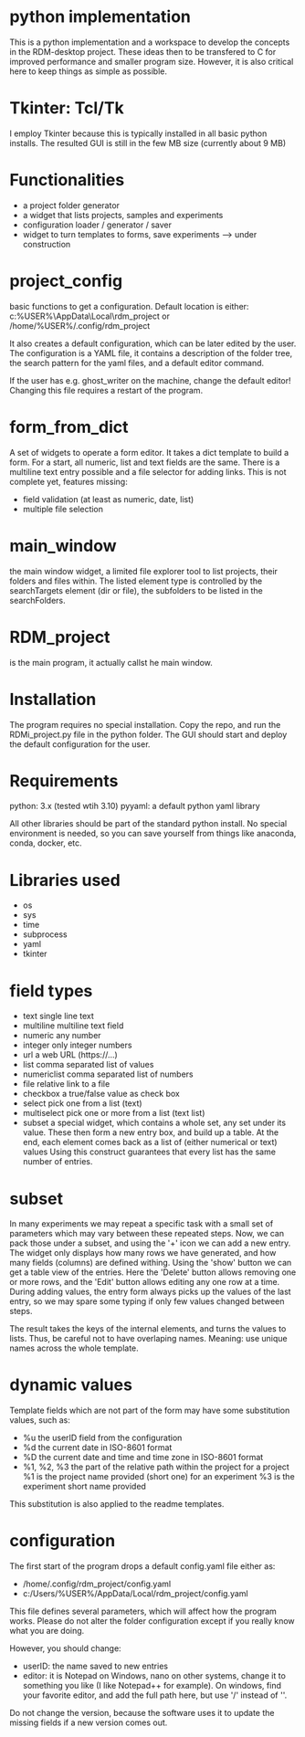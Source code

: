 # python implementation
This is a python implementation and a workspace to develop the concepts in the RDM-desktop project. These ideas then to be transfered to C for improved performance and smaller program size. However, it is also critical here to keep things as simple as possible.

# Tkinter: Tcl/Tk
I employ Tkinter because this is typically installed in all basic python installs.
The resulted GUI is still in the few MB size (currently about 9 MB)

# Functionalities
- a project folder generator
- a widget that lists projects, samples and experiments
- configuration loader / generator / saver
- widget to turn templates to forms, save experiments --> under construction

# project\_config
basic functions to get a configuration. Default location is either:
c:\%USER%\AppData\Local\rdm\_project
or
/home/%USER%/.config/rdm\_project

It also creates a default configuration, which can be later edited by the user.
The configuration is a YAML file, it contains a description of the folder tree,
the search pattern for the yaml files, and a default editor command.

If the user has e.g. ghost\_writer on the machine, change the default editor!
Changing this file requires a restart of the program.

# form\_from\_dict
A set of widgets to operate a form editor. It takes a dict template to build
a form.
For a start, all numeric, list and text fields are the same. There is a multiline
text entry possible and a file selector for adding links.
This is not complete yet, features missing:
 - field validation (at least as numeric, date, list)
 - multiple file selection

# main\_window
the main window widget, a limited file explorer tool to list projects,
their folders and files within. The listed element type is controlled
by the searchTargets element (dir or file), the subfolders to be listed
in the searchFolders.

# RDM\_project
is the main program, it actually callst he main window.


# Installation
The program requires no special installation.
Copy the repo, and run the RDMi\_project.py file in the python folder.
The GUI should start and deploy the default configuration for the user.

# Requirements
python: 3.x (tested wtih 3.10)
pyyaml: a default python yaml library

All other libraries should be part of the standard python install.
No special environment is needed, so you can save yourself from things like
anaconda, conda, docker, etc.

# Libraries used
- os
- sys
- time
- subprocess
- yaml
- tkinter

# field types
- text          single line text
- multiline     multiline text field
- numeric       any number
- integer       only integer numbers
- url           a web URL (https://...)
- list          comma separated list of values
- numericlist   comma separated list of numbers
- file          relative link to a file
- checkbox      a true/false value as check box
- select        pick one from a list (text)
- multiselect   pick one or more from a list (text list)
- subset        a special widget, which contains a whole set, any set
                under its value. These then form a new entry box, and build up
                a table. At the end, each element comes back as a list of
                (either numerical or text) values
                Using this construct guarantees that every list has the same
                number of entries.

# subset
In many experiments we may repeat a specific task with a small set of parameters
which may vary between these repeated steps. Now, we can pack those under a subset,
and using the '+' icon we can add a new entry. The widget only displays how many
rows we have generated, and how many fields (columns) are defined withing.
Using the 'show' button we can get a table view of the entries.
Here the 'Delete' button allows removing one or more rows, and the 'Edit' button
allows editing any one row at a time.
During adding values, the entry form always picks up the values of the last entry,
so we may spare some typing if only few values changed between steps.

The result takes the keys of the internal elements, and turns the values to lists.
Thus, be careful not to have overlaping names. Meaning: use unique names across
the whole template.

# dynamic values
Template fields which are not part of the form may have some
substitution values, such as:
- %u            the userID field from the configuration
- %d            the current date in ISO-8601 format
- %D            the current date and time and time zone in ISO-8601 format
- %1, %2, %3    the part of the relative path within the project
                for a project %1 is the project name provided (short one)
                for an experiment %3 is the experiment short name provided

This substitution is also applied to the readme templates.

# configuration
The first start of the program drops a default config.yaml file
either as:
- /home/.config/rdm\_project/config.yaml
- c:/Users/%USER%/AppData/Local/rdm\_project/config.yaml

This file defines several parameters, which will affect how the
program works. Please do not alter the folder configuration except
if you really know what you are doing.

However, you should change:
- userID: the name saved to new entries
- editor: it is Notepad on Windows, nano on other systems, change it
  to something you like (I like Notepad++ for example).
  On windows, find your favorite editor, and add the full path here, but
  use '/' instead of '\'.

Do not change the version, because the software uses it to update the
missing fields if a new version comes out.
